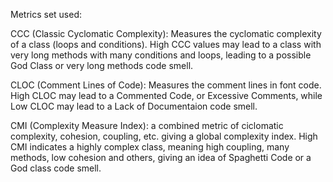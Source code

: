Metrics set used:


CCC (Classic Cyclomatic Complexity): Measures the cyclomatic complexity of a class (loops and conditions).
High CCC values may lead to a class with very long methods with many conditions and loops, leading to a possible God Class or very long methods code smell.

CLOC (Comment Lines of Code): Measures the comment lines in font code.
High CLOC may lead to a Commented Code, or Excessive Comments, while Low CLOC may lead to a Lack of Documentaion code smell.

CMI (Complexity Measure Index): a combined metric of ciclomatic complexity, cohesion, coupling, etc. giving a global complexity index.
High CMI indicates a highly complex class, meaning high coupling, many methods, low cohesion and others, giving an idea of Spaghetti Code or a God class code smell.
